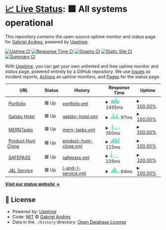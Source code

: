 # [📈 Live Status](https://demo.upptime.js.org): <!--live status--> **🟩 All systems operational**

This repository contains the open-source uptime monitor and status page for [Gabriel Andres](https://gabrandalisse.vercel.app/), powered by [Upptime](https://github.com/upptime/upptime).

[![Uptime CI](https://github.com/gabrandalisse/upptime/workflows/Uptime%20CI/badge.svg)](https://github.com/gabrandalisse/upptime/actions?query=workflow%3A%22Uptime+CI%22)
[![Response Time CI](https://github.com/gabrandalisse/upptime/workflows/Response%20Time%20CI/badge.svg)](https://github.com/gabrandalisse/upptime/actions?query=workflow%3A%22Response+Time+CI%22)
[![Graphs CI](https://github.com/gabrandalisse/upptime/workflows/Graphs%20CI/badge.svg)](https://github.com/gabrandalisse/upptime/actions?query=workflow%3A%22Graphs+CI%22)
[![Static Site CI](https://github.com/gabrandalisse/upptime/workflows/Static%20Site%20CI/badge.svg)](https://github.com/gabrandalisse/upptime/actions?query=workflow%3A%22Static+Site+CI%22)
[![Summary CI](https://github.com/gabrandalisse/upptime/workflows/Summary%20CI/badge.svg)](https://github.com/gabrandalisse/upptime/actions?query=workflow%3A%22Summary+CI%22)

With [Upptime](https://upptime.js.org), you can get your own unlimited and free uptime monitor and status page, powered entirely by a GitHub repository. We use [Issues](https://github.com/gabrandalisse/upptime/issues) as incident reports, [Actions](https://github.com/gabrandalisse/upptime/actions) as uptime monitors, and [Pages](https://demo.upptime.js.org) for the status page.

<!--start: status pages-->
<!-- This summary is generated by Upptime (https://github.com/upptime/upptime) -->
<!-- Do not edit this manually, your changes will be overwritten -->
<!-- prettier-ignore -->
| URL | Status | History | Response Time | Uptime |
| --- | ------ | ------- | ------------- | ------ |
| <img alt="" src="https://gabrandalisse.vercel.app/favicon.ico" height="13"> [Portfolio](https://gabrandalisse.vercel.app/) | 🟩 Up | [portfolio.yml](https://github.com/gabrandalisse/upptime/commits/HEAD/history/portfolio.yml) | <details><summary><img alt="Response time graph" src="./graphs/portfolio/response-time-week.png" height="20"> 1495ms</summary><br><a href="https://gabrandalisse.github.io/upptime/history/portfolio"><img alt="Response time 1466" src="https://img.shields.io/endpoint?url=https%3A%2F%2Fraw.githubusercontent.com%2Fgabrandalisse%2Fupptime%2FHEAD%2Fapi%2Fportfolio%2Fresponse-time.json"></a><br><a href="https://gabrandalisse.github.io/upptime/history/portfolio"><img alt="24-hour response time 1369" src="https://img.shields.io/endpoint?url=https%3A%2F%2Fraw.githubusercontent.com%2Fgabrandalisse%2Fupptime%2FHEAD%2Fapi%2Fportfolio%2Fresponse-time-day.json"></a><br><a href="https://gabrandalisse.github.io/upptime/history/portfolio"><img alt="7-day response time 1495" src="https://img.shields.io/endpoint?url=https%3A%2F%2Fraw.githubusercontent.com%2Fgabrandalisse%2Fupptime%2FHEAD%2Fapi%2Fportfolio%2Fresponse-time-week.json"></a><br><a href="https://gabrandalisse.github.io/upptime/history/portfolio"><img alt="30-day response time 1625" src="https://img.shields.io/endpoint?url=https%3A%2F%2Fraw.githubusercontent.com%2Fgabrandalisse%2Fupptime%2FHEAD%2Fapi%2Fportfolio%2Fresponse-time-month.json"></a><br><a href="https://gabrandalisse.github.io/upptime/history/portfolio"><img alt="1-year response time 1466" src="https://img.shields.io/endpoint?url=https%3A%2F%2Fraw.githubusercontent.com%2Fgabrandalisse%2Fupptime%2FHEAD%2Fapi%2Fportfolio%2Fresponse-time-year.json"></a></details> | <details><summary><a href="https://gabrandalisse.github.io/upptime/history/portfolio">100.00%</a></summary><a href="https://gabrandalisse.github.io/upptime/history/portfolio"><img alt="All-time uptime 100.00%" src="https://img.shields.io/endpoint?url=https%3A%2F%2Fraw.githubusercontent.com%2Fgabrandalisse%2Fupptime%2FHEAD%2Fapi%2Fportfolio%2Fuptime.json"></a><br><a href="https://gabrandalisse.github.io/upptime/history/portfolio"><img alt="24-hour uptime 100.00%" src="https://img.shields.io/endpoint?url=https%3A%2F%2Fraw.githubusercontent.com%2Fgabrandalisse%2Fupptime%2FHEAD%2Fapi%2Fportfolio%2Fuptime-day.json"></a><br><a href="https://gabrandalisse.github.io/upptime/history/portfolio"><img alt="7-day uptime 100.00%" src="https://img.shields.io/endpoint?url=https%3A%2F%2Fraw.githubusercontent.com%2Fgabrandalisse%2Fupptime%2FHEAD%2Fapi%2Fportfolio%2Fuptime-week.json"></a><br><a href="https://gabrandalisse.github.io/upptime/history/portfolio"><img alt="30-day uptime 100.00%" src="https://img.shields.io/endpoint?url=https%3A%2F%2Fraw.githubusercontent.com%2Fgabrandalisse%2Fupptime%2FHEAD%2Fapi%2Fportfolio%2Fuptime-month.json"></a><br><a href="https://gabrandalisse.github.io/upptime/history/portfolio"><img alt="1-year uptime 100.00%" src="https://img.shields.io/endpoint?url=https%3A%2F%2Fraw.githubusercontent.com%2Fgabrandalisse%2Fupptime%2FHEAD%2Fapi%2Fportfolio%2Fuptime-year.json"></a></details>
| <img alt="" src="https://favicons.githubusercontent.com/hotel-gatsby-react.netlify.app" height="13"> [Gatsby Hotel](https://hotel-gatsby-react.netlify.app/) | 🟩 Up | [gatsby-hotel.yml](https://github.com/gabrandalisse/upptime/commits/HEAD/history/gatsby-hotel.yml) | <details><summary><img alt="Response time graph" src="./graphs/gatsby-hotel/response-time-week.png" height="20"> 97ms</summary><br><a href="https://gabrandalisse.github.io/upptime/history/gatsby-hotel"><img alt="Response time 292" src="https://img.shields.io/endpoint?url=https%3A%2F%2Fraw.githubusercontent.com%2Fgabrandalisse%2Fupptime%2FHEAD%2Fapi%2Fgatsby-hotel%2Fresponse-time.json"></a><br><a href="https://gabrandalisse.github.io/upptime/history/gatsby-hotel"><img alt="24-hour response time 48" src="https://img.shields.io/endpoint?url=https%3A%2F%2Fraw.githubusercontent.com%2Fgabrandalisse%2Fupptime%2FHEAD%2Fapi%2Fgatsby-hotel%2Fresponse-time-day.json"></a><br><a href="https://gabrandalisse.github.io/upptime/history/gatsby-hotel"><img alt="7-day response time 97" src="https://img.shields.io/endpoint?url=https%3A%2F%2Fraw.githubusercontent.com%2Fgabrandalisse%2Fupptime%2FHEAD%2Fapi%2Fgatsby-hotel%2Fresponse-time-week.json"></a><br><a href="https://gabrandalisse.github.io/upptime/history/gatsby-hotel"><img alt="30-day response time 271" src="https://img.shields.io/endpoint?url=https%3A%2F%2Fraw.githubusercontent.com%2Fgabrandalisse%2Fupptime%2FHEAD%2Fapi%2Fgatsby-hotel%2Fresponse-time-month.json"></a><br><a href="https://gabrandalisse.github.io/upptime/history/gatsby-hotel"><img alt="1-year response time 292" src="https://img.shields.io/endpoint?url=https%3A%2F%2Fraw.githubusercontent.com%2Fgabrandalisse%2Fupptime%2FHEAD%2Fapi%2Fgatsby-hotel%2Fresponse-time-year.json"></a></details> | <details><summary><a href="https://gabrandalisse.github.io/upptime/history/gatsby-hotel">100.00%</a></summary><a href="https://gabrandalisse.github.io/upptime/history/gatsby-hotel"><img alt="All-time uptime 99.83%" src="https://img.shields.io/endpoint?url=https%3A%2F%2Fraw.githubusercontent.com%2Fgabrandalisse%2Fupptime%2FHEAD%2Fapi%2Fgatsby-hotel%2Fuptime.json"></a><br><a href="https://gabrandalisse.github.io/upptime/history/gatsby-hotel"><img alt="24-hour uptime 100.00%" src="https://img.shields.io/endpoint?url=https%3A%2F%2Fraw.githubusercontent.com%2Fgabrandalisse%2Fupptime%2FHEAD%2Fapi%2Fgatsby-hotel%2Fuptime-day.json"></a><br><a href="https://gabrandalisse.github.io/upptime/history/gatsby-hotel"><img alt="7-day uptime 100.00%" src="https://img.shields.io/endpoint?url=https%3A%2F%2Fraw.githubusercontent.com%2Fgabrandalisse%2Fupptime%2FHEAD%2Fapi%2Fgatsby-hotel%2Fuptime-week.json"></a><br><a href="https://gabrandalisse.github.io/upptime/history/gatsby-hotel"><img alt="30-day uptime 99.74%" src="https://img.shields.io/endpoint?url=https%3A%2F%2Fraw.githubusercontent.com%2Fgabrandalisse%2Fupptime%2FHEAD%2Fapi%2Fgatsby-hotel%2Fuptime-month.json"></a><br><a href="https://gabrandalisse.github.io/upptime/history/gatsby-hotel"><img alt="1-year uptime 99.83%" src="https://img.shields.io/endpoint?url=https%3A%2F%2Fraw.githubusercontent.com%2Fgabrandalisse%2Fupptime%2FHEAD%2Fapi%2Fgatsby-hotel%2Fuptime-year.json"></a></details>
| <img alt="" src="https://merntask-gab.netlify.app/favicon.ico" height="13"> [MERNTasks](https://merntask-gab.netlify.app/) | 🟩 Up | [mern-tasks.yml](https://github.com/gabrandalisse/upptime/commits/HEAD/history/mern-tasks.yml) | <details><summary><img alt="Response time graph" src="./graphs/mern-tasks/response-time-week.png" height="20"> 350ms</summary><br><a href="https://gabrandalisse.github.io/upptime/history/mern-tasks"><img alt="Response time 350" src="https://img.shields.io/endpoint?url=https%3A%2F%2Fraw.githubusercontent.com%2Fgabrandalisse%2Fupptime%2FHEAD%2Fapi%2Fmern-tasks%2Fresponse-time.json"></a><br><a href="https://gabrandalisse.github.io/upptime/history/mern-tasks"><img alt="24-hour response time 776" src="https://img.shields.io/endpoint?url=https%3A%2F%2Fraw.githubusercontent.com%2Fgabrandalisse%2Fupptime%2FHEAD%2Fapi%2Fmern-tasks%2Fresponse-time-day.json"></a><br><a href="https://gabrandalisse.github.io/upptime/history/mern-tasks"><img alt="7-day response time 350" src="https://img.shields.io/endpoint?url=https%3A%2F%2Fraw.githubusercontent.com%2Fgabrandalisse%2Fupptime%2FHEAD%2Fapi%2Fmern-tasks%2Fresponse-time-week.json"></a><br><a href="https://gabrandalisse.github.io/upptime/history/mern-tasks"><img alt="30-day response time 399" src="https://img.shields.io/endpoint?url=https%3A%2F%2Fraw.githubusercontent.com%2Fgabrandalisse%2Fupptime%2FHEAD%2Fapi%2Fmern-tasks%2Fresponse-time-month.json"></a><br><a href="https://gabrandalisse.github.io/upptime/history/mern-tasks"><img alt="1-year response time 350" src="https://img.shields.io/endpoint?url=https%3A%2F%2Fraw.githubusercontent.com%2Fgabrandalisse%2Fupptime%2FHEAD%2Fapi%2Fmern-tasks%2Fresponse-time-year.json"></a></details> | <details><summary><a href="https://gabrandalisse.github.io/upptime/history/mern-tasks">100.00%</a></summary><a href="https://gabrandalisse.github.io/upptime/history/mern-tasks"><img alt="All-time uptime 99.90%" src="https://img.shields.io/endpoint?url=https%3A%2F%2Fraw.githubusercontent.com%2Fgabrandalisse%2Fupptime%2FHEAD%2Fapi%2Fmern-tasks%2Fuptime.json"></a><br><a href="https://gabrandalisse.github.io/upptime/history/mern-tasks"><img alt="24-hour uptime 100.00%" src="https://img.shields.io/endpoint?url=https%3A%2F%2Fraw.githubusercontent.com%2Fgabrandalisse%2Fupptime%2FHEAD%2Fapi%2Fmern-tasks%2Fuptime-day.json"></a><br><a href="https://gabrandalisse.github.io/upptime/history/mern-tasks"><img alt="7-day uptime 100.00%" src="https://img.shields.io/endpoint?url=https%3A%2F%2Fraw.githubusercontent.com%2Fgabrandalisse%2Fupptime%2FHEAD%2Fapi%2Fmern-tasks%2Fuptime-week.json"></a><br><a href="https://gabrandalisse.github.io/upptime/history/mern-tasks"><img alt="30-day uptime 99.85%" src="https://img.shields.io/endpoint?url=https%3A%2F%2Fraw.githubusercontent.com%2Fgabrandalisse%2Fupptime%2FHEAD%2Fapi%2Fmern-tasks%2Fuptime-month.json"></a><br><a href="https://gabrandalisse.github.io/upptime/history/mern-tasks"><img alt="1-year uptime 99.90%" src="https://img.shields.io/endpoint?url=https%3A%2F%2Fraw.githubusercontent.com%2Fgabrandalisse%2Fupptime%2FHEAD%2Fapi%2Fmern-tasks%2Fuptime-year.json"></a></details>
| <img alt="" src="https://product-hunt-clone-9e94f.web.app/favicon.ico" height="13"> [Product Hunt Clone](https://product-hunt-clone-9e94f.web.app/) | 🟩 Up | [product-hunt-clone.yml](https://github.com/gabrandalisse/upptime/commits/HEAD/history/product-hunt-clone.yml) | <details><summary><img alt="Response time graph" src="./graphs/product-hunt-clone/response-time-week.png" height="20"> 115ms</summary><br><a href="https://gabrandalisse.github.io/upptime/history/product-hunt-clone"><img alt="Response time 141" src="https://img.shields.io/endpoint?url=https%3A%2F%2Fraw.githubusercontent.com%2Fgabrandalisse%2Fupptime%2FHEAD%2Fapi%2Fproduct-hunt-clone%2Fresponse-time.json"></a><br><a href="https://gabrandalisse.github.io/upptime/history/product-hunt-clone"><img alt="24-hour response time 152" src="https://img.shields.io/endpoint?url=https%3A%2F%2Fraw.githubusercontent.com%2Fgabrandalisse%2Fupptime%2FHEAD%2Fapi%2Fproduct-hunt-clone%2Fresponse-time-day.json"></a><br><a href="https://gabrandalisse.github.io/upptime/history/product-hunt-clone"><img alt="7-day response time 115" src="https://img.shields.io/endpoint?url=https%3A%2F%2Fraw.githubusercontent.com%2Fgabrandalisse%2Fupptime%2FHEAD%2Fapi%2Fproduct-hunt-clone%2Fresponse-time-week.json"></a><br><a href="https://gabrandalisse.github.io/upptime/history/product-hunt-clone"><img alt="30-day response time 144" src="https://img.shields.io/endpoint?url=https%3A%2F%2Fraw.githubusercontent.com%2Fgabrandalisse%2Fupptime%2FHEAD%2Fapi%2Fproduct-hunt-clone%2Fresponse-time-month.json"></a><br><a href="https://gabrandalisse.github.io/upptime/history/product-hunt-clone"><img alt="1-year response time 141" src="https://img.shields.io/endpoint?url=https%3A%2F%2Fraw.githubusercontent.com%2Fgabrandalisse%2Fupptime%2FHEAD%2Fapi%2Fproduct-hunt-clone%2Fresponse-time-year.json"></a></details> | <details><summary><a href="https://gabrandalisse.github.io/upptime/history/product-hunt-clone">100.00%</a></summary><a href="https://gabrandalisse.github.io/upptime/history/product-hunt-clone"><img alt="All-time uptime 100.00%" src="https://img.shields.io/endpoint?url=https%3A%2F%2Fraw.githubusercontent.com%2Fgabrandalisse%2Fupptime%2FHEAD%2Fapi%2Fproduct-hunt-clone%2Fuptime.json"></a><br><a href="https://gabrandalisse.github.io/upptime/history/product-hunt-clone"><img alt="24-hour uptime 100.00%" src="https://img.shields.io/endpoint?url=https%3A%2F%2Fraw.githubusercontent.com%2Fgabrandalisse%2Fupptime%2FHEAD%2Fapi%2Fproduct-hunt-clone%2Fuptime-day.json"></a><br><a href="https://gabrandalisse.github.io/upptime/history/product-hunt-clone"><img alt="7-day uptime 100.00%" src="https://img.shields.io/endpoint?url=https%3A%2F%2Fraw.githubusercontent.com%2Fgabrandalisse%2Fupptime%2FHEAD%2Fapi%2Fproduct-hunt-clone%2Fuptime-week.json"></a><br><a href="https://gabrandalisse.github.io/upptime/history/product-hunt-clone"><img alt="30-day uptime 100.00%" src="https://img.shields.io/endpoint?url=https%3A%2F%2Fraw.githubusercontent.com%2Fgabrandalisse%2Fupptime%2FHEAD%2Fapi%2Fproduct-hunt-clone%2Fuptime-month.json"></a><br><a href="https://gabrandalisse.github.io/upptime/history/product-hunt-clone"><img alt="1-year uptime 100.00%" src="https://img.shields.io/endpoint?url=https%3A%2F%2Fraw.githubusercontent.com%2Fgabrandalisse%2Fupptime%2FHEAD%2Fapi%2Fproduct-hunt-clone%2Fuptime-year.json"></a></details>
| <img alt="" src="https://safepass-app.netlify.app/favicon.ico" height="13"> [SAFEPASS](https://safepass-app.netlify.app/) | 🟩 Up | [safepass.yml](https://github.com/gabrandalisse/upptime/commits/HEAD/history/safepass.yml) | <details><summary><img alt="Response time graph" src="./graphs/safepass/response-time-week.png" height="20"> 226ms</summary><br><a href="https://gabrandalisse.github.io/upptime/history/safepass"><img alt="Response time 377" src="https://img.shields.io/endpoint?url=https%3A%2F%2Fraw.githubusercontent.com%2Fgabrandalisse%2Fupptime%2FHEAD%2Fapi%2Fsafepass%2Fresponse-time.json"></a><br><a href="https://gabrandalisse.github.io/upptime/history/safepass"><img alt="24-hour response time 44" src="https://img.shields.io/endpoint?url=https%3A%2F%2Fraw.githubusercontent.com%2Fgabrandalisse%2Fupptime%2FHEAD%2Fapi%2Fsafepass%2Fresponse-time-day.json"></a><br><a href="https://gabrandalisse.github.io/upptime/history/safepass"><img alt="7-day response time 226" src="https://img.shields.io/endpoint?url=https%3A%2F%2Fraw.githubusercontent.com%2Fgabrandalisse%2Fupptime%2FHEAD%2Fapi%2Fsafepass%2Fresponse-time-week.json"></a><br><a href="https://gabrandalisse.github.io/upptime/history/safepass"><img alt="30-day response time 422" src="https://img.shields.io/endpoint?url=https%3A%2F%2Fraw.githubusercontent.com%2Fgabrandalisse%2Fupptime%2FHEAD%2Fapi%2Fsafepass%2Fresponse-time-month.json"></a><br><a href="https://gabrandalisse.github.io/upptime/history/safepass"><img alt="1-year response time 377" src="https://img.shields.io/endpoint?url=https%3A%2F%2Fraw.githubusercontent.com%2Fgabrandalisse%2Fupptime%2FHEAD%2Fapi%2Fsafepass%2Fresponse-time-year.json"></a></details> | <details><summary><a href="https://gabrandalisse.github.io/upptime/history/safepass">100.00%</a></summary><a href="https://gabrandalisse.github.io/upptime/history/safepass"><img alt="All-time uptime 99.92%" src="https://img.shields.io/endpoint?url=https%3A%2F%2Fraw.githubusercontent.com%2Fgabrandalisse%2Fupptime%2FHEAD%2Fapi%2Fsafepass%2Fuptime.json"></a><br><a href="https://gabrandalisse.github.io/upptime/history/safepass"><img alt="24-hour uptime 100.00%" src="https://img.shields.io/endpoint?url=https%3A%2F%2Fraw.githubusercontent.com%2Fgabrandalisse%2Fupptime%2FHEAD%2Fapi%2Fsafepass%2Fuptime-day.json"></a><br><a href="https://gabrandalisse.github.io/upptime/history/safepass"><img alt="7-day uptime 100.00%" src="https://img.shields.io/endpoint?url=https%3A%2F%2Fraw.githubusercontent.com%2Fgabrandalisse%2Fupptime%2FHEAD%2Fapi%2Fsafepass%2Fuptime-week.json"></a><br><a href="https://gabrandalisse.github.io/upptime/history/safepass"><img alt="30-day uptime 99.88%" src="https://img.shields.io/endpoint?url=https%3A%2F%2Fraw.githubusercontent.com%2Fgabrandalisse%2Fupptime%2FHEAD%2Fapi%2Fsafepass%2Fuptime-month.json"></a><br><a href="https://gabrandalisse.github.io/upptime/history/safepass"><img alt="1-year uptime 99.92%" src="https://img.shields.io/endpoint?url=https%3A%2F%2Fraw.githubusercontent.com%2Fgabrandalisse%2Fupptime%2FHEAD%2Fapi%2Fsafepass%2Fuptime-year.json"></a></details>
| <img alt="" src="https://singular-pasca-0b330e.netlify.app/favicon.png" height="13"> [J&L Service](https://singular-pasca-0b330e.netlify.app/) | 🟩 Up | [j-and-l-service.yml](https://github.com/gabrandalisse/upptime/commits/HEAD/history/j-and-l-service.yml) | <details><summary><img alt="Response time graph" src="./graphs/j-and-l-service/response-time-week.png" height="20"> 84ms</summary><br><a href="https://gabrandalisse.github.io/upptime/history/j-and-l-service"><img alt="Response time 84" src="https://img.shields.io/endpoint?url=https%3A%2F%2Fraw.githubusercontent.com%2Fgabrandalisse%2Fupptime%2FHEAD%2Fapi%2Fj-and-l-service%2Fresponse-time.json"></a><br><a href="https://gabrandalisse.github.io/upptime/history/j-and-l-service"><img alt="24-hour response time 40" src="https://img.shields.io/endpoint?url=https%3A%2F%2Fraw.githubusercontent.com%2Fgabrandalisse%2Fupptime%2FHEAD%2Fapi%2Fj-and-l-service%2Fresponse-time-day.json"></a><br><a href="https://gabrandalisse.github.io/upptime/history/j-and-l-service"><img alt="7-day response time 84" src="https://img.shields.io/endpoint?url=https%3A%2F%2Fraw.githubusercontent.com%2Fgabrandalisse%2Fupptime%2FHEAD%2Fapi%2Fj-and-l-service%2Fresponse-time-week.json"></a><br><a href="https://gabrandalisse.github.io/upptime/history/j-and-l-service"><img alt="30-day response time 84" src="https://img.shields.io/endpoint?url=https%3A%2F%2Fraw.githubusercontent.com%2Fgabrandalisse%2Fupptime%2FHEAD%2Fapi%2Fj-and-l-service%2Fresponse-time-month.json"></a><br><a href="https://gabrandalisse.github.io/upptime/history/j-and-l-service"><img alt="1-year response time 84" src="https://img.shields.io/endpoint?url=https%3A%2F%2Fraw.githubusercontent.com%2Fgabrandalisse%2Fupptime%2FHEAD%2Fapi%2Fj-and-l-service%2Fresponse-time-year.json"></a></details> | <details><summary><a href="https://gabrandalisse.github.io/upptime/history/j-and-l-service">100.00%</a></summary><a href="https://gabrandalisse.github.io/upptime/history/j-and-l-service"><img alt="All-time uptime 100.00%" src="https://img.shields.io/endpoint?url=https%3A%2F%2Fraw.githubusercontent.com%2Fgabrandalisse%2Fupptime%2FHEAD%2Fapi%2Fj-and-l-service%2Fuptime.json"></a><br><a href="https://gabrandalisse.github.io/upptime/history/j-and-l-service"><img alt="24-hour uptime 100.00%" src="https://img.shields.io/endpoint?url=https%3A%2F%2Fraw.githubusercontent.com%2Fgabrandalisse%2Fupptime%2FHEAD%2Fapi%2Fj-and-l-service%2Fuptime-day.json"></a><br><a href="https://gabrandalisse.github.io/upptime/history/j-and-l-service"><img alt="7-day uptime 100.00%" src="https://img.shields.io/endpoint?url=https%3A%2F%2Fraw.githubusercontent.com%2Fgabrandalisse%2Fupptime%2FHEAD%2Fapi%2Fj-and-l-service%2Fuptime-week.json"></a><br><a href="https://gabrandalisse.github.io/upptime/history/j-and-l-service"><img alt="30-day uptime 100.00%" src="https://img.shields.io/endpoint?url=https%3A%2F%2Fraw.githubusercontent.com%2Fgabrandalisse%2Fupptime%2FHEAD%2Fapi%2Fj-and-l-service%2Fuptime-month.json"></a><br><a href="https://gabrandalisse.github.io/upptime/history/j-and-l-service"><img alt="1-year uptime 100.00%" src="https://img.shields.io/endpoint?url=https%3A%2F%2Fraw.githubusercontent.com%2Fgabrandalisse%2Fupptime%2FHEAD%2Fapi%2Fj-and-l-service%2Fuptime-year.json"></a></details>

<!--end: status pages-->

[**Visit our status website →**](https://demo.upptime.js.org)

## 📄 License

- Powered by: [Upptime](https://github.com/upptime/upptime)
- Code: [MIT](./LICENSE) © [Gabriel Andres](https://gabrandalisse.vercel.app/)
- Data in the `./history` directory: [Open Database License](https://opendatacommons.org/licenses/odbl/1-0/)
